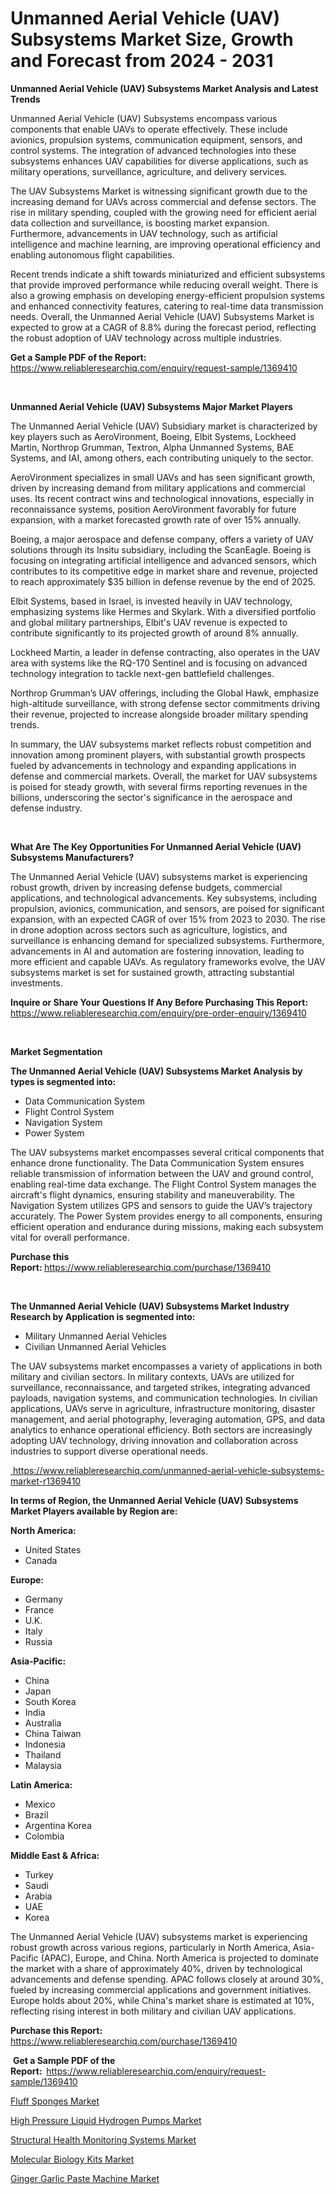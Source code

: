 <p><h1>Unmanned Aerial Vehicle (UAV) Subsystems Market Size, Growth and Forecast from 2024 - 2031</h1></p><p><strong>Unmanned Aerial Vehicle (UAV) Subsystems Market Analysis and Latest Trends</strong></p>
<p><p>Unmanned Aerial Vehicle (UAV) Subsystems encompass various components that enable UAVs to operate effectively. These include avionics, propulsion systems, communication equipment, sensors, and control systems. The integration of advanced technologies into these subsystems enhances UAV capabilities for diverse applications, such as military operations, surveillance, agriculture, and delivery services.</p><p>The UAV Subsystems Market is witnessing significant growth due to the increasing demand for UAVs across commercial and defense sectors. The rise in military spending, coupled with the growing need for efficient aerial data collection and surveillance, is boosting market expansion. Furthermore, advancements in UAV technology, such as artificial intelligence and machine learning, are improving operational efficiency and enabling autonomous flight capabilities.</p><p>Recent trends indicate a shift towards miniaturized and efficient subsystems that provide improved performance while reducing overall weight. There is also a growing emphasis on developing energy-efficient propulsion systems and enhanced connectivity features, catering to real-time data transmission needs. Overall, the Unmanned Aerial Vehicle (UAV) Subsystems Market is expected to grow at a CAGR of 8.8% during the forecast period, reflecting the robust adoption of UAV technology across multiple industries.</p></p>
<p><strong>Get a Sample PDF of the Report:&nbsp;</strong> <a href="https://www.reliableresearchiq.com/enquiry/request-sample/1369410?utm_campaign=1834&utm_medium=2&utm_source=Github&utm_content=ia&utm_term=06122024&utm_id=unmanned-aerial-vehicle-uav-subsystems">https://www.reliableresearchiq.com/enquiry/request-sample/1369410</a></p>
<p>&nbsp;</p>
<p><strong>Unmanned Aerial Vehicle (UAV) Subsystems Major Market Players</strong></p>
<p><p>The Unmanned Aerial Vehicle (UAV) Subsidiary market is characterized by key players such as AeroVironment, Boeing, Elbit Systems, Lockheed Martin, Northrop Grumman, Textron, Alpha Unmanned Systems, BAE Systems, and IAI, among others, each contributing uniquely to the sector.</p><p>AeroVironment specializes in small UAVs and has seen significant growth, driven by increasing demand from military applications and commercial uses. Its recent contract wins and technological innovations, especially in reconnaissance systems, position AeroVironment favorably for future expansion, with a market forecasted growth rate of over 15% annually.</p><p>Boeing, a major aerospace and defense company, offers a variety of UAV solutions through its Insitu subsidiary, including the ScanEagle. Boeing is focusing on integrating artificial intelligence and advanced sensors, which contributes to its competitive edge in market share and revenue, projected to reach approximately $35 billion in defense revenue by the end of 2025.</p><p>Elbit Systems, based in Israel, is invested heavily in UAV technology, emphasizing systems like Hermes and Skylark. With a diversified portfolio and global military partnerships, Elbit's UAV revenue is expected to contribute significantly to its projected growth of around 8% annually.</p><p>Lockheed Martin, a leader in defense contracting, also operates in the UAV area with systems like the RQ-170 Sentinel and is focusing on advanced technology integration to tackle next-gen battlefield challenges.</p><p>Northrop Grumman’s UAV offerings, including the Global Hawk, emphasize high-altitude surveillance, with strong defense sector commitments driving their revenue, projected to increase alongside broader military spending trends.</p><p>In summary, the UAV subsystems market reflects robust competition and innovation among prominent players, with substantial growth prospects fueled by advancements in technology and expanding applications in defense and commercial markets. Overall, the market for UAV subsystems is poised for steady growth, with several firms reporting revenues in the billions, underscoring the sector's significance in the aerospace and defense industry.</p></p>
<p>&nbsp;</p>
<p><strong>What Are The Key Opportunities For Unmanned Aerial Vehicle (UAV) Subsystems Manufacturers?</strong></p>
<p><p>The Unmanned Aerial Vehicle (UAV) subsystems market is experiencing robust growth, driven by increasing defense budgets, commercial applications, and technological advancements. Key subsystems, including propulsion, avionics, communication, and sensors, are poised for significant expansion, with an expected CAGR of over 15% from 2023 to 2030. The rise in drone adoption across sectors such as agriculture, logistics, and surveillance is enhancing demand for specialized subsystems. Furthermore, advancements in AI and automation are fostering innovation, leading to more efficient and capable UAVs. As regulatory frameworks evolve, the UAV subsystems market is set for sustained growth, attracting substantial investments.</p></p>
<p><strong>Inquire or Share Your Questions If Any Before Purchasing This Report:</strong> <a href="https://www.reliableresearchiq.com/enquiry/pre-order-enquiry/1369410?utm_campaign=1834&utm_medium=2&utm_source=Github&utm_content=ia&utm_term=06122024&utm_id=unmanned-aerial-vehicle-uav-subsystems">https://www.reliableresearchiq.com/enquiry/pre-order-enquiry/1369410</a></p>
<p>&nbsp;</p>
<p><strong>Market Segmentation</strong></p>
<p><strong>The Unmanned Aerial Vehicle (UAV) Subsystems Market Analysis by types is segmented into:</strong></p>
<p><ul><li>Data Communication System</li><li>Flight Control System</li><li>Navigation System</li><li>Power System</li></ul></p>
<p><p>The UAV subsystems market encompasses several critical components that enhance drone functionality. The Data Communication System ensures reliable transmission of information between the UAV and ground control, enabling real-time data exchange. The Flight Control System manages the aircraft's flight dynamics, ensuring stability and maneuverability. The Navigation System utilizes GPS and sensors to guide the UAV’s trajectory accurately. The Power System provides energy to all components, ensuring efficient operation and endurance during missions, making each subsystem vital for overall performance.</p></p>
<p><strong>Purchase this Report:&nbsp;</strong><a href="https://www.reliableresearchiq.com/purchase/1369410?utm_campaign=1834&utm_medium=2&utm_source=Github&utm_content=ia&utm_term=06122024&utm_id=unmanned-aerial-vehicle-uav-subsystems">https://www.reliableresearchiq.com/purchase/1369410</a></p>
<p>&nbsp;</p>
<p><strong>The Unmanned Aerial Vehicle (UAV) Subsystems Market Industry Research by Application is segmented into:</strong></p>
<p><ul><li>Military Unmanned Aerial Vehicles</li><li>Civilian Unmanned Aerial Vehicles</li></ul></p>
<p><p>The UAV subsystems market encompasses a variety of applications in both military and civilian sectors. In military contexts, UAVs are utilized for surveillance, reconnaissance, and targeted strikes, integrating advanced payloads, navigation systems, and communication technologies. In civilian applications, UAVs serve in agriculture, infrastructure monitoring, disaster management, and aerial photography, leveraging automation, GPS, and data analytics to enhance operational efficiency. Both sectors are increasingly adopting UAV technology, driving innovation and collaboration across industries to support diverse operational needs.</p></p>
<p><a href="https://www.reliableresearchiq.com/unmanned-aerial-vehicle-subsystems-market-r1369410?utm_campaign=1834&utm_medium=2&utm_source=Github&utm_content=ia&utm_term=06122024&utm_id=unmanned-aerial-vehicle-uav-subsystems">&nbsp;https://www.reliableresearchiq.com/unmanned-aerial-vehicle-subsystems-market-r1369410</a></p>
<p><strong>In terms of Region, the Unmanned Aerial Vehicle (UAV) Subsystems Market Players available by Region are:</strong></p>
<p>
    <p> <strong> North America: </strong>
        <ul>
            <li>United States</li>
            <li>Canada</li>
        </ul>
        </p> 
    <p> <strong> Europe: </strong>
        <ul>
            <li>Germany</li>
            <li>France</li>
            <li>U.K.</li>
            <li>Italy</li>
            <li>Russia</li>
        </ul>
        </p> 
    <p> <strong> Asia-Pacific: </strong>
        <ul>
            <li>China</li>
            <li>Japan</li>
            <li>South Korea</li>
            <li>India</li>
            <li>Australia</li>
            <li>China Taiwan</li>
            <li>Indonesia</li>
            <li>Thailand</li>
            <li>Malaysia</li>
        </ul>
        </p> 
    <p> <strong> Latin America: </strong>
        <ul>
            <li>Mexico</li>
            <li>Brazil</li>
            <li>Argentina Korea</li>
            <li>Colombia</li>
        </ul>
        </p> 
    <p> <strong> Middle East & Africa: </strong>
        <ul>
            <li>Turkey</li>
            <li>Saudi</li>
            <li>Arabia</li>
            <li>UAE</li>
            <li>Korea</li>
        </ul>
    </p>
    </p>
<p><p>The Unmanned Aerial Vehicle (UAV) subsystems market is experiencing robust growth across various regions, particularly in North America, Asia-Pacific (APAC), Europe, and China. North America is projected to dominate the market with a share of approximately 40%, driven by technological advancements and defense spending. APAC follows closely at around 30%, fueled by increasing commercial applications and government initiatives. Europe holds about 20%, while China's market share is estimated at 10%, reflecting rising interest in both military and civilian UAV applications.</p></p>
<p><strong>Purchase this Report: </strong><a href="https://www.reliableresearchiq.com/purchase/1369410?utm_campaign=1834&utm_medium=2&utm_source=Github&utm_content=ia&utm_term=06122024&utm_id=unmanned-aerial-vehicle-uav-subsystems">https://www.reliableresearchiq.com/purchase/1369410</a></p>
<p>&nbsp;<strong>Get a Sample PDF of the Report:&nbsp;&nbsp;</strong><a href="https://www.reliableresearchiq.com/enquiry/request-sample/1369410?utm_campaign=1834&utm_medium=2&utm_source=Github&utm_content=ia&utm_term=06122024&utm_id=unmanned-aerial-vehicle-uav-subsystems">https://www.reliableresearchiq.com/enquiry/request-sample/1369410</a></p>
<p><strong></strong></p>
<p><p><a href="https://www.linkedin.com/pulse/impressive-growth-fluff-sponges-market-cagr-45-from-2024-2031-75zhe?utm_campaign=1834&utm_medium=2&utm_source=Github&utm_content=ia&utm_term=06122024&utm_id=unmanned-aerial-vehicle-uav-subsystems">Fluff Sponges Market</a></p><p><a href="https://issuu.com/reportprime-2/docs/high-pressure-liquid-hydrogen-pumps-market-size-20?utm_campaign=1834&utm_medium=2&utm_source=Github&utm_content=ia&utm_term=06122024&utm_id=unmanned-aerial-vehicle-uav-subsystems">High Pressure Liquid Hydrogen Pumps Market</a></p><p><a href="https://www.linkedin.com/pulse/intense-competition-growth-expected-structural-health-monitoring-5msbf?utm_campaign=1834&utm_medium=2&utm_source=Github&utm_content=ia&utm_term=06122024&utm_id=unmanned-aerial-vehicle-uav-subsystems">Structural Health Monitoring Systems Market</a></p><p><a href="https://www.linkedin.com/pulse/acomprehensive-analysis-molecular-biology-kits-market-92v6e?utm_campaign=1834&utm_medium=2&utm_source=Github&utm_content=ia&utm_term=06122024&utm_id=unmanned-aerial-vehicle-uav-subsystems">Molecular Biology Kits Market</a></p><p><a href="https://issuu.com/reportprime-2/docs/ginger-garlic-paste-machine-market-size-2030.pptx?utm_campaign=1834&utm_medium=2&utm_source=Github&utm_content=ia&utm_term=06122024&utm_id=unmanned-aerial-vehicle-uav-subsystems">Ginger Garlic Paste Machine Market</a></p></p>